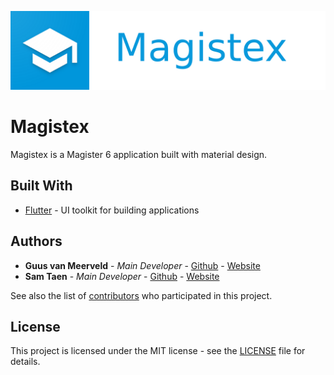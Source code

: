 <p align="center"><img src="assets/icons/banner.png" width="1000"></p>

# Magistex

Magistex is a Magister 6 application built with material design. 


<!-- ## How to install
```
git clone https://github.com/Netfloex/Magistex.git
cd Magistex
npm run firstrun
```-->
## Built With

* [Flutter](https://flutter.dev) - UI toolkit for building applications

## Authors

* **Guus van Meerveld** - *Main Developer* - [Github](https://github.com/Guusvanmeerveld)   -   [Website](https://g-vm.nl)
* **Sam Taen** - *Main Developer* - [Github](https://github.com/Netfloex/)  -   [Website](https://samtaen.nl)

See also the list of [contributors](https://github.com/Netfloex/Magistex/graphs/contributors) who participated in this project.

## License

This project is licensed under the MIT license - see the [LICENSE](LICENSE) file for details.
